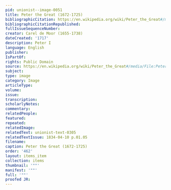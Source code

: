 ```yaml
---
pid: unionist--image-0051
title: Peter the Great (1672-1725)
bibliographicCitation: https://en.wikipedia.org/wiki/Peter_the_Great#/media/File:Peter_I_by_Carel_de_Moor.jpeg
bibliographicCitationRepublished: 
fullIssueSequenceNumber: 
creator: Carel de Moor (1655-1738)
dateCreated: '1717'
description: Peter I
language: English
publisher: 
IsPartOf: 
rights: Public Domain
source: https://en.wikipedia.org/wiki/Peter_the_Great#/media/File:Peter_I_by_Carel_de_Moor.jpeg
subject: 
type: image
category: Image
articleType: 
volume: 
issue: 
transcription: 
scholarlyNotes: 
commentary: 
relatedPeople: 
featured: 
repeated: 
relatedImage: 
relatedText: unionist-text-0305
relatedTextIssue: 1834-04-10 p.01.05
filename: 
caption: Peter the Great (1672-1725)
order: '462'
layout: items_item
collection: items
thumbnail: '""'
manifest: '""'
full: '""'
proofed JR: 
---
```

